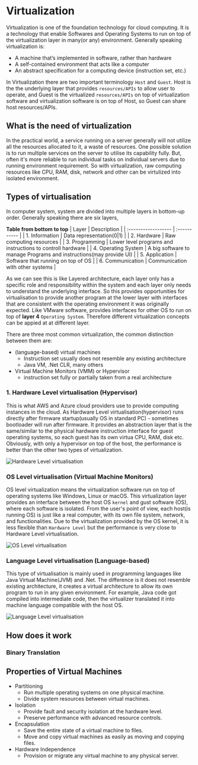 # Virtualization

Virtualization is one of the foundation technology for cloud computing. It is a technology that enable Softwares and Operating Systems to run on top of the virtualization layer in many(or any) environment. Generally speaking virtualization is:
* A machine that’s implemented in software, rather than hardware
* A self-contained environment that acts like a computer
* An abstract specification for a computing device (instruction set, etc.)

In Virtualization  there are two important terminology `Host` and `Guest`. Host is the the underlying layer that provides `resources/APIs` to allow user to operate, and Guest is the virtualized `resources/APIs` on top of virtualization software and virtualization software is on top of Host, so Guest can share host resources/APIs.

## What is the need of virtualization

In the practical world, a service running on a server generally will not utilize all the resources allocated to it, a waste of resources. One possible solution is to run multiple services on the server to utilise its capability fully. But, often it's more reliable to run individual tasks on individual servers due to running environment requirement. So with virtualization, raw computing resources like CPU, RAM, disk, network and other can be virtulized into isolated environment. 

## Types of virtualisation

In computer system, system are divided into multiple layers in bottom-up order. Generally speaking there are six layers,

**Table from bottom to top**
| Layer               |  Description |
| :------------------ | :----------- |
| 1. Information      | Data representation(0\|1) |
| 2. Hardware         | Raw computing resources |
| 3. Programming      | Lower level programs and instructions to controll hardware  |
| 4. Operating System | A big software to manage Programs and instructions(may provide UI) |
| 5. Application      | Software that running on top of OS |
| 6. Communication    | Communication with other systems |

As we can see this is like Layered architecture, each layer only has a specific role and responsibility within the system and each layer only needs to understand the underlying interface. So this provides opportunities for virtualisation to provide another program at the lower layer with interfaces that are consistent with the operating environment it was originally expected. Like VMware software, provides interfaces for other OS to run on top of **layer 4** `Operating System`. Therefore different virtualization concepts can be appied at at different layer.

There are three most common virtualization, the common distinction between them are:
* (language-based) virtual machines
  * Instruction set usually does not resemble any existing architecture
  * Java VM, .Net CLR, many others
* Virtual Machine Monitors (VMM) or Hypervisor
  * instruction set fully or partially taken from a real architecture


### 1. Hardware Level virtualisation (Hypervisor)
This is what AWS and Azure cloud providers use to provide computing instances in the cloud. As Hardware Level virtualisation(hypervisor) runs directly after firmware startup(usually OS in standard PC) - sometimes bootloader will run after firmware. It provides an abstraction layer that is the same/similar to the physical hardware instruction interface for guest operating systems, so each guest has its own virtua CPU, RAM, disk etc. Obviously, with only a hypervisor on top of the host, the performance is better than the other two types of virtualization.

![Hardware Level virtualisation](https://raw.githubusercontent.com/CunjunYin/cunjunyin.github.io/main/public/Notes/CloudComputing/img/hardware-Level-virtualisation.svg "Hardware Level virtualisation")

### OS Level virtualisation (Virtual Machine Monitors)

OS level virtualization means the virtualization software run on top of operating systems like Windows, Linux or macOS. This virtualization layer provides an interface between the host OS `kernel` and gust software (OS), where each software is isolated. From the user's point of view, each host(is running OS) is just like a real computer, with its own file system, network, and functionalities. Due to the virtualization provided by the OS kernel, it is less flexible than `Hardware Level` but the performance is very close to Hardware Level virtualisation.

![OS Level virtualisation](https://raw.githubusercontent.com/CunjunYin/cunjunyin.github.io/main/public/Notes/CloudComputing/img/os-Level-virtualisation.svg "OS Level virtualisation")

### Language Level virtualisation (Language-based)

This type of virtualisation is mainly used in programming languages like Java Virtual Machine(JVM) and .Net. The difference is it does not resemble existing architecture, it creates a virtual architecture to allow its own program to run in any given environment. For example, Java code got compiled into intermediate code, then the virtualizer translated it into machine language compatible with the host OS.

![Language Level virtualisation](https://raw.githubusercontent.com/CunjunYin/cunjunyin.github.io/main/public/Notes/CloudComputing/img/os-Level-virtualisation.svg "Language Level virtualisation")

## How does it work

### Binary Translation

## Properties of Virtual Machines
* Partitioning
  * Run multiple operating systems on one physical machine.
  * Divide system resources between virtual machines.
* Isolation
  * Provide fault and security isolation at the hardware level.
  * Preserve performance with advanced resource controls.
* Encapsulation
  * Save the entire state of a virtual machine to files.
  * Move and copy virtual machines as easily as moving and copying files.
* Hardware Independence
  * Provision or migrate any virtual machine to any physical server.